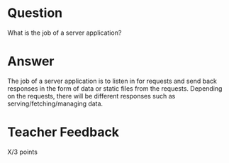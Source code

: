 # Question

What is the job of a server application?

# Answer
The job of a server application is to listen in for requests and send back responses in the form of data or static files from the requests. Depending on the requests, there will be different responses such as serving/fetching/managing data.
# Teacher Feedback

X/3 points